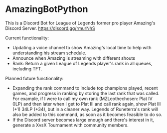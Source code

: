 # AmazingBotPython

This is a Discord Bot for League of Legends former pro player Amazing's Discord Server. https://discord.gg/rmurNhS

Current functionality:

- Updating a voice channel to show Amazing's local time to help with understanding his stream schedule.
- Announce when Amazing is streaming with different shouts
- Rank: Return a given League of Legends player's rank in all queues, including TFT.

Planned future functionality:
- Expanding the rank command to include top champions played, recent games, and progress in ranking by storing the last rank that was called. For example, if I were to call my own rank (MZLeothechosen: Plat IV 0LP) and then later when I get to Plat III and call rank again, show Plat III (+1) 34LP (+34), but in a cleaner way. Legends of Runeterra's rank will also be added to this command, as soon as it becomes feasible to do so. 
- If the Discord server becomes large enough and there's interest in it, generate a XvsX Tournament with community members.
